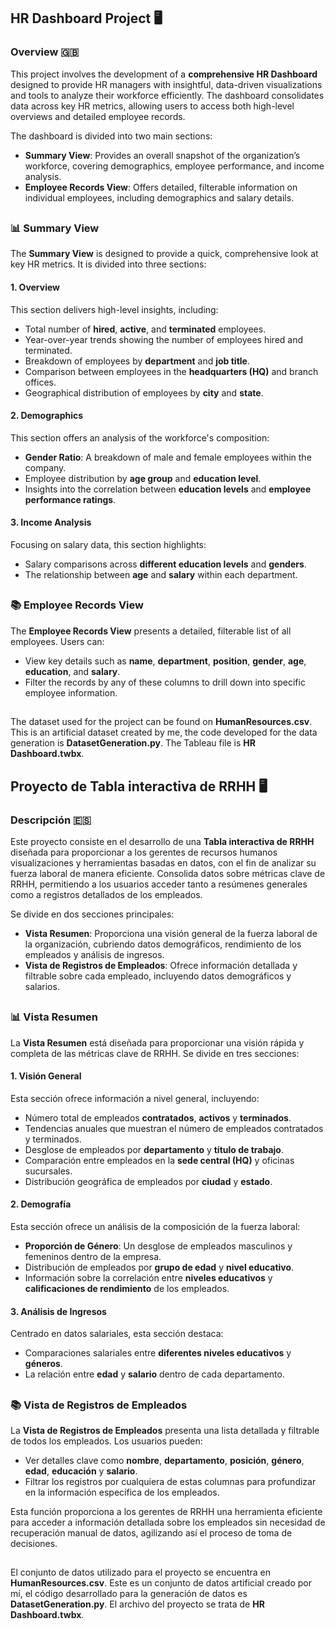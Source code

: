 ## HR Dashboard Project 🖥️

### Overview 🇬🇧

This project involves the development of a **comprehensive HR Dashboard** designed to provide HR managers with insightful, data-driven visualizations and tools to analyze their workforce efficiently. The dashboard consolidates data across key HR metrics, allowing users to access both high-level overviews and detailed employee records.

The dashboard is divided into two main sections:
- **Summary View**: Provides an overall snapshot of the organization’s workforce, covering demographics, employee performance, and income analysis.
- **Employee Records View**: Offers detailed, filterable information on individual employees, including demographics and salary details.

##

### 📊 Summary View

The **Summary View** is designed to provide a quick, comprehensive look at key HR metrics. It is divided into three sections:

#### 1. Overview
This section delivers high-level insights, including:
- Total number of **hired**, **active**, and **terminated** employees.
- Year-over-year trends showing the number of employees hired and terminated.
- Breakdown of employees by **department** and **job title**.
- Comparison between employees in the **headquarters (HQ)** and branch offices.
- Geographical distribution of employees by **city** and **state**.

#### 2. Demographics
This section offers an analysis of the workforce's composition:
- **Gender Ratio**: A breakdown of male and female employees within the company.
- Employee distribution by **age group** and **education level**.
- Insights into the correlation between **education levels** and **employee performance ratings**.

#### 3. Income Analysis
Focusing on salary data, this section highlights:
- Salary comparisons across **different education levels** and **genders**.
- The relationship between **age** and **salary** within each department.

##

### 📚 Employee Records View

The **Employee Records View** presents a detailed, filterable list of all employees. Users can:
- View key details such as **name**, **department**, **position**, **gender**, **age**, **education**, and **salary**.
- Filter the records by any of these columns to drill down into specific employee information.

##

The dataset used for the project can be found on **HumanResources.csv**. This is an artificial dataset created by me, the code developed for the data generation is **DatasetGeneration.py**.
The Tableau file is **HR Dashboard.twbx**.


## Proyecto de Tabla interactiva de RRHH 🖥️

### Descripción 🇪🇸

Este proyecto consiste en el desarrollo de una **Tabla interactiva de RRHH** diseñada para proporcionar a los gerentes de recursos humanos visualizaciones y herramientas basadas en datos, con el fin de analizar su fuerza laboral de manera eficiente. Consolida datos sobre métricas clave de RRHH, permitiendo a los usuarios acceder tanto a resúmenes generales como a registros detallados de los empleados.

Se divide en dos secciones principales:
- **Vista Resumen**: Proporciona una visión general de la fuerza laboral de la organización, cubriendo datos demográficos, rendimiento de los empleados y análisis de ingresos.
- **Vista de Registros de Empleados**: Ofrece información detallada y filtrable sobre cada empleado, incluyendo datos demográficos y salarios.

##

### 📊 Vista Resumen

La **Vista Resumen** está diseñada para proporcionar una visión rápida y completa de las métricas clave de RRHH. Se divide en tres secciones:

#### 1. Visión General
Esta sección ofrece información a nivel general, incluyendo:
- Número total de empleados **contratados**, **activos** y **terminados**.
- Tendencias anuales que muestran el número de empleados contratados y terminados.
- Desglose de empleados por **departamento** y **título de trabajo**.
- Comparación entre empleados en la **sede central (HQ)** y oficinas sucursales.
- Distribución geográfica de empleados por **ciudad** y **estado**.

#### 2. Demografía
Esta sección ofrece un análisis de la composición de la fuerza laboral:
- **Proporción de Género**: Un desglose de empleados masculinos y femeninos dentro de la empresa.
- Distribución de empleados por **grupo de edad** y **nivel educativo**.
- Información sobre la correlación entre **niveles educativos** y **calificaciones de rendimiento** de los empleados.

#### 3. Análisis de Ingresos
Centrado en datos salariales, esta sección destaca:
- Comparaciones salariales entre **diferentes niveles educativos** y **géneros**.
- La relación entre **edad** y **salario** dentro de cada departamento.

##

### 📚 Vista de Registros de Empleados

La **Vista de Registros de Empleados** presenta una lista detallada y filtrable de todos los empleados. Los usuarios pueden:
- Ver detalles clave como **nombre**, **departamento**, **posición**, **género**, **edad**, **educación** y **salario**.
- Filtrar los registros por cualquiera de estas columnas para profundizar en la información específica de los empleados.

Esta función proporciona a los gerentes de RRHH una herramienta eficiente para acceder a información detallada sobre los empleados sin necesidad de recuperación manual de datos, agilizando así el proceso de toma de decisiones.

##

El conjunto de datos utilizado para el proyecto se encuentra en **HumanResources.csv**. Este es un conjunto de datos artificial creado por mí, el código desarrollado para la generación de datos es **DatasetGeneration.py**.
El archivo del proyecto se trata de **HR Dashboard.twbx**.
